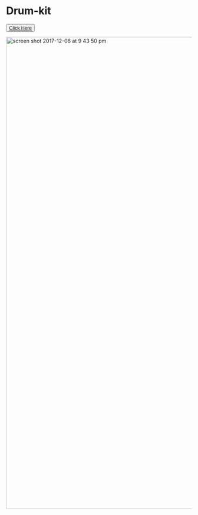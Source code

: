 # Drum-kit

<button><a href="https://mounika58.github.io/Drum-kit" target="_blank"/>Click Here</a></button>

<img width="1280" alt="screen shot 2017-12-06 at 9 43 50 pm" src="https://user-images.githubusercontent.com/30241726/33697863-bd5eafa6-dace-11e7-85dd-971f233152f1.png">

